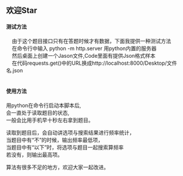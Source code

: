 ## 欢迎Star

#### 测试方法
     由于这个题目接口只有在答题时候才有数据，下面我提供一种测试方法</br>
     在命令行中输入 python -m http.server 用python内置的服务器</br>
     然后桌面上创建一个Jason文件,Code里面有提供Json格式样本</br>
     在代码requests.get()中的URL换成http://localhost:8000/Desktop/文件名.json</br>
     

#### 使用方法

用python在命令行启动本脚本后,</br>
会一直处于读取题目的状态,</br>
一般会比用手机早十秒左右拿到题目。</br>

读取到题目后，会自动讲选项与搜索结果进行频率统计，</br>
当题目中有“不”的时候，输出频率最低项，</br>
当题目中有“以下”时，将选项与题目一起搜索算频率</br>
若没有，则输出最高项。</br>

算法有很多不足的地方，欢迎大家一起改进。</br>
